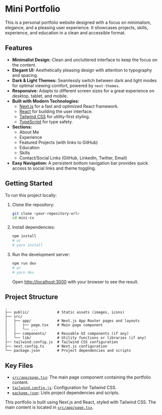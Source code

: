 # Mini Portfolio

This is a personal portfolio website designed with a focus on minimalism, elegance, and a pleasing user experience. It showcases projects, skills, experience, and education in a clean and accessible format.

## Features

*   **Minimalist Design:** Clean and uncluttered interface to keep the focus on the content.
*   **Elegant UI:** Aesthetically pleasing design with attention to typography and spacing.
*   **Dark & Light Themes:** Seamlessly switch between dark and light modes for optimal viewing comfort, powered by `next-themes`.
*   **Responsive:** Adapts to different screen sizes for a great experience on desktop, tablet, and mobile.
*   **Built with Modern Technologies:**
    *   [Next.js](https://nextjs.org/) for a fast and optimized React framework.
    *   [React](https://react.dev/) for building the user interface.
    *   [Tailwind CSS](https://tailwindcss.com/) for utility-first styling.
    *   [TypeScript](https://www.typescriptlang.org/) for type safety.
*   **Sections:**
    *   About Me
    *   Experience
    *   Featured Projects (with links to GitHub)
    *   Education
    *   Skills
    *   Contact/Social Links (GitHub, LinkedIn, Twitter, Email)
*   **Easy Navigation:** A persistent bottom navigation bar provides quick access to social links and theme toggling.

## Getting Started

To run this project locally:

1.  Clone the repository:
    ```bash
    git clone <your-repository-url>
    cd mini-cv 
    ```
2.  Install dependencies:
    ```bash
    npm install
    # or
    # yarn install
    ```
3.  Run the development server:
    ```bash
    npm run dev
    # or
    # yarn dev
    ```
    Open [http://localhost:3000](http://localhost:3000) with your browser to see the result.

## Project Structure

```
.
├── public/             # Static assets (images, icons)
├── src/
│   ├── app/            # Next.js App Router pages and layouts
│   │   ├── page.tsx    # Main page component
│   │   └── ...
│   ├── components/     # Reusable UI components (if any)
│   └── lib/            # Utility functions or libraries (if any)
├── tailwind.config.js  # Tailwind CSS configuration
├── next.config.ts      # Next.js configuration
└── package.json        # Project dependencies and scripts
```

## Key Files

*   [`src/app/page.tsx`](src/app/page.tsx): The main page component containing the portfolio content.
*   [`tailwind.config.js`](tailwind.config.js): Configuration for Tailwind CSS.
*   [`package.json`](package.json): Lists project dependencies and scripts.

This portfolio is built using Next.js and React, styled with Tailwind CSS. The main content is located in [`src/app/page.tsx`](src/app/page.tsx).